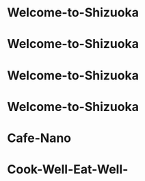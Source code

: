 # Welcome-to-Shizuoka
# Welcome-to-Shizuoka
# Welcome-to-Shizuoka
# Welcome-to-Shizuoka
# Cafe-Nano
# Cook-Well-Eat-Well-
